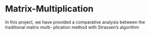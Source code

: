 # Matrix-Multiplication

In this project, we have provided a comparative analysis between the traditional matrix multi-
plication method with Strassen’s algorithm
